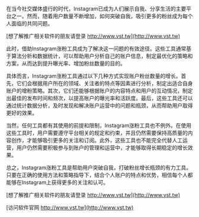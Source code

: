 在当今社交媒体盛行的时代，Instagram已成为人们展示自我、分享生活的主要平台之一。然而，随着用户数量不断增加，如何突破自我，吸引更多的粉丝成为每个人面临的共同问题。

[想了解推广相关软件的朋友请登录 http://www.vst.tw](http://www.vst.tw)

此时，借助Instagram涨粉工具成为了解决这一问题的有效途径。这些工具通常基于算法分析和数据统计，可以帮助用户分析自己的账户信息，制定最优化的策略和方案，从而达到提升曝光率、增加粉丝数量的目的。

具体而言，Instagram涨粉工具通过以下几种方式实现账户粉丝数量的增长。首先，它们会根据用户所在的领域、关注者的特点等因素进行分析，制定出适合自身账户的增粉策略。其次，它们还能够根据账户的内容特点和用户的互动情况，制定出最佳的发布时间和频次，以提高账户的曝光率和活跃度。最后，这些工具还可以通过统计数据分析，及时发现和解决账户运营中的问题和瓶颈，从而帮助用户取得更好的效果。

当然，任何工具都有其使用的前提和限制，Instagram涨粉工具也不例外。在使用这些工具时，用户需要遵守平台相关的规定和约束，并且仍然需要保持高质量的内容创作，才能够吸引更多的关注和订阅。此外，这些工具也不能完全代替人工运营，用户仍然需要积极参与到账户的管理和运营中，才能够取得长期稳定的增长效果。

总之，Instagram涨粉工具是帮助用户突破自我，打破粉丝增长瓶颈的有力工具。只要在正确的使用方法和策略指导下，结合个人账户的特点和优势，相信每个人都能够在Instagram上获得更多的关注和认可。

[想了解推广相关软件的朋友请登录 http://www.vst.tw](http://www.vst.tw)


[访问软件官网 http://www.vst.tw](http://www.vst.tw)
